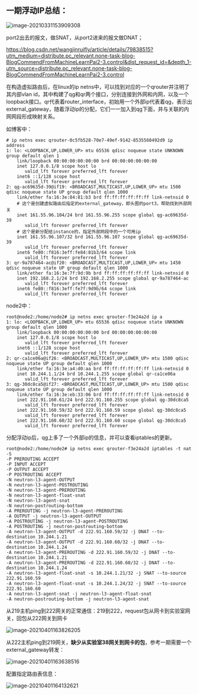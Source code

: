 ## 一期浮动IP总结：

![image-20210331153909308](C:\Users\Administrator\AppData\Roaming\Typora\typora-user-images\image-20210331153909308.png)

port2出去的报文，做SNAT，从port2进来的报文做DNAT；

https://blog.csdn.net/wangjinruifly/article/details/79838515?utm_medium=distribute.pc_relevant.none-task-blog-BlogCommendFromMachineLearnPai2-3.control&dist_request_id=&depth_1-utm_source=distribute.pc_relevant.none-task-blog-BlogCommendFromMachineLearnPai2-3.control

在构造虚拟路由后，在linux的ip netns中，可以找到对应的一个qrouter并注明了其内部vlan id，其中构建了qg和qr两个接口，分别连接到外网和内网，以及一个loopback接口。qr代表着router_interface，初始用一个外部ip代表着qg，表示出external_gateway，随着浮动ip的分配，它们一一加入到qg下面，并与关联的内网网段形成映射关系。

如博客中：

```
# ip netns exec qrouter-0c5fb528-70e7-49ef-9142-8535560492d9 ip address
1: lo: <LOOPBACK,UP,LOWER_UP> mtu 65536 qdisc noqueue state UNKNOWN group default qlen 1
    link/loopback 00:00:00:00:00:00 brd 00:00:00:00:00:00
    inet 127.0.0.1/8 scope host lo
       valid_lft forever preferred_lft forever
    inet6 ::1/128 scope host 
       valid_lft forever preferred_lft forever
2: qg-ac69635d-39@if19: <BROADCAST,MULTICAST,UP,LOWER_UP> mtu 1500 qdisc noqueue state UP group default qlen 1000
    link/ether fa:16:3e:84:81:b3 brd ff:ff:ff:ff:ff:ff link-netnsid 0
    # 这个是创建虚拟路由后指定的external_gateway，即头图的port3，帮助找到外部网关
    inet 161.55.96.104/24 brd 161.55.96.255 scope global qg-ac69635d-39
       valid_lft forever preferred_lft forever
    # 这个是新分配给instance的，指定外部网段中的一个可用ip
    inet 161.55.96.107/32 brd 161.55.96.107 scope global qg-ac69635d-39
       valid_lft forever preferred_lft forever
    inet6 fe80::f816:3eff:fe84:81b3/64 scope link 
       valid_lft forever preferred_lft forever
3: qr-9a787464-ac@if20: <BROADCAST,MULTICAST,UP,LOWER_UP> mtu 1450 qdisc noqueue state UP group default qlen 1000
    link/ether fa:16:3e:7f:9d:9b brd ff:ff:ff:ff:ff:ff link-netnsid 0
    inet 192.168.2.1/24 brd 192.168.2.255 scope global qr-9a787464-ac
       valid_lft forever preferred_lft forever
    inet6 fe80::f816:3eff:fe7f:9d9b/64 scope link 
       valid_lft forever preferred_lft forever
```

node2中：

```
root@node2:/home/node2# ip netns exec qrouter-f3e24a2d ip a
1: lo: <LOOPBACK,UP,LOWER_UP> mtu 65536 qdisc noqueue state UNKNOWN group default qlen 1000
    link/loopback 00:00:00:00:00:00 brd 00:00:00:00:00:00
    inet 127.0.0.1/8 scope host lo
       valid_lft forever preferred_lft forever
    inet6 ::1/128 scope host 
       valid_lft forever preferred_lft forever
2: qr-ca1ce06a@if26: <BROADCAST,MULTICAST,UP,LOWER_UP> mtu 1500 qdisc noqueue state UP group default qlen 1000
    link/ether fa:16:3e:a4:d0:aa brd ff:ff:ff:ff:ff:ff link-netnsid 0
    inet 10.244.1.1/24 brd 10.244.1.255 scope global qr-ca1ce06a
       valid_lft forever preferred_lft forever
3: qg-30dc8ca5@if27: <BROADCAST,MULTICAST,UP,LOWER_UP> mtu 1500 qdisc noqueue state UP group default qlen 1000
    link/ether fa:16:3e:eb:33:06 brd ff:ff:ff:ff:ff:ff link-netnsid 0
    inet 222.91.160.61/24 brd 222.91.160.255 scope global qg-30dc8ca5
       valid_lft forever preferred_lft forever
    inet 222.91.160.59/32 brd 222.91.160.59 scope global qg-30dc8ca5
       valid_lft forever preferred_lft forever
    inet 222.91.160.60/32 brd 222.91.160.60 scope global qg-30dc8ca5
       valid_lft forever preferred_lft forever
```

分配浮动ip后，qg上多了一个外部ip的信息，并可以查看iptables的更新。

```
root@node2:/home/node2# ip netns exec qrouter-f3e24a2d iptables -t nat -S
-P PREROUTING ACCEPT
-P INPUT ACCEPT
-P OUTPUT ACCEPT
-P POSTROUTING ACCEPT
-N neutron-l3-agent-OUTPUT
-N neutron-l3-agent-POSTROUTING
-N neutron-l3-agent-PREROUTING
-N neutron-l3-agent-float-snat
-N neutron-l3-agent-snat
-N neutron-postrouting-bottom
-A PREROUTING -j neutron-l3-agent-PREROUTING
-A OUTPUT -j neutron-l3-agent-OUTPUT
-A POSTROUTING -j neutron-l3-agent-POSTROUTING
-A POSTROUTING -j neutron-postrouting-bottom
-A neutron-l3-agent-OUTPUT -d 222.91.160.59/32 -j DNAT --to-destination 10.244.1.21
-A neutron-l3-agent-OUTPUT -d 222.91.160.60/32 -j DNAT --to-destination 10.244.1.24
-A neutron-l3-agent-PREROUTING -d 222.91.160.59/32 -j DNAT --to-destination 10.244.1.21
-A neutron-l3-agent-PREROUTING -d 222.91.160.60/32 -j DNAT --to-destination 10.244.1.24
-A neutron-l3-agent-float-snat -s 10.244.1.21/32 -j SNAT --to-source 222.91.160.59
-A neutron-l3-agent-float-snat -s 10.244.1.24/32 -j SNAT --to-source 222.91.160.60
-A neutron-l3-agent-snat -j neutron-l3-agent-float-snat
-A neutron-postrouting-bottom -j neutron-l3-agent-snat
```

从219主机ping到222网关的正常通信：219到222，request包从网卡到实验室网关，回包从222网关到网卡

![image-20210401163826205](C:\Users\Administrator\AppData\Roaming\Typora\typora-user-images\image-20210401163826205.png)

从222主机ping到219网关，**缺少从实验室38网关到网卡的包**，参考一期需要一个external_gateway转发：

![image-20210401163638516](C:\Users\Administrator\AppData\Roaming\Typora\typora-user-images\image-20210401163638516.png)

配置指定路由表信息：

![image-20210401164132621](C:\Users\Administrator\AppData\Roaming\Typora\typora-user-images\image-20210401164132621.png)